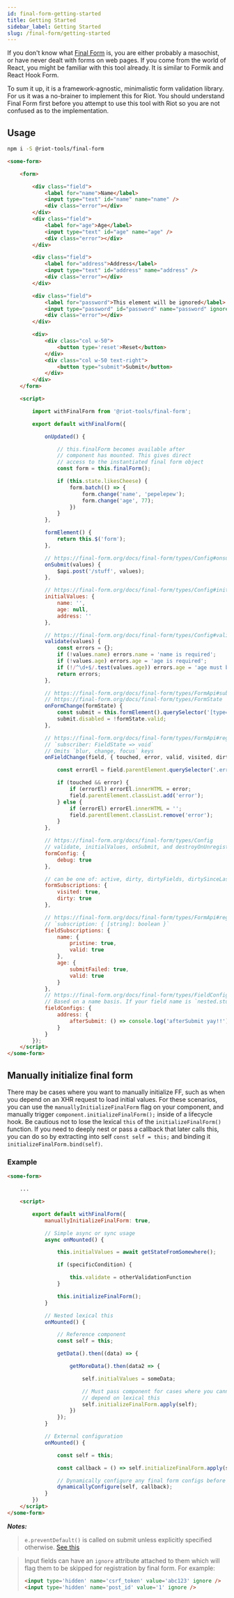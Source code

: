```yaml
---
id: final-form-getting-started
title: Getting Started
sidebar_label: Getting Started
slug: /final-form/getting-started
---
```


If you don't know what [Final Form](https://final-form.org/) is, you are either probably a masochist, or have never dealt with forms on web pages. If you come from the world of React, you might be familiar with this tool already. It is similar to Formik and React Hook Form.

To sum it up, it is a framework-agnostic, minimalistic form validation library. For us it was a no-brainer to implement this for Riot. You should understand Final Form first before you attempt to use this tool with Riot so you are not confused as to the implementation.

## Usage

```sh
npm i -S @riot-tools/final-form
```

```html
<some-form>

    <form>

        <div class="field">
            <label for="name">Name</label>
            <input type="text" id="name" name="name" />
            <div class="error"></div>
        </div>
        <div class="field">
            <label for="age">Age</label>
            <input type="text" id="age" name="age" />
            <div class="error"></div>
        </div>

        <div class="field">
            <label for="address">Address</label>
            <input type="text" id="address" name="address" />
            <div class="error"></div>
        </div>

        <div class="field">
            <label for="password">This element will be ignored</label>
            <input type="password" id="password" name="password" ignore />
            <div class="error"></div>
        </div>

        <div>
            <div class="col w-50">
                <button type='reset'>Reset</button>
            </div>
            <div class="col w-50 text-right">
                <button type="submit">Submit</button>
            </div>
        </div>
    </form>

    <script>

        import withFinalForm from '@riot-tools/final-form';

        export default withFinalForm({

            onUpdated() {

                // this.finalForm becomes available after
                // component has mounted. This gives direct
                // access to the instantiated final form object
                const form = this.finalForm();

                if (this.state.likesCheese) {
                    form.batch(() => {
                        form.change('name', 'pepelepew');
                        form.change('age', 77);
                    })
                }
            },

            formElement() {
                return this.$('form');
            },

            // https://final-form.org/docs/final-form/types/Config#onsubmit
            onSubmit(values) {
                $api.post('/stuff', values);
            },

            // https://final-form.org/docs/final-form/types/Config#initialvalues
            initialValues: {
                name: '',
                age: null,
                address: ''
            },

            // https://final-form.org/docs/final-form/types/Config#validate
            validate(values) {
                const errors = {};
                if (!values.name) errors.name = 'name is required';
                if (!values.age) errors.age = 'age is required';
                if (!/^\d+$/.test(values.age)) errors.age = 'age must be a number';
                return errors;
            },

            // https://final-form.org/docs/final-form/types/FormApi#subscribe
            // https://final-form.org/docs/final-form/types/FormState
            onFormChange(formState) {
                const submit = this.formElement().querySelector('[type=submit]');
                submit.disabled = !formState.valid;
            },

            // https://final-form.org/docs/final-form/types/FormApi#registerfield
            // `subscriber: FieldState => void`
            // Omits `blur, change, focus` keys
            onFieldChange(field, { touched, error, valid, visited, dirty }) {

                const errorEl = field.parentElement.querySelector('.error');

                if (touched && error) {
                    if (errorEl) errorEl.innerHTML = error;
                    field.parentElement.classList.add('error');
                } else {
                    if (errorEl) errorEl.innerHTML = '';
                    field.parentElement.classList.remove('error');
                }
            },

            // https://final-form.org/docs/final-form/types/Config
            // validate, initialValues, onSubmit, and destroyOnUnregister cannot be overwritten. `destroyOnUnregister` is always true.
            formConfig: {
                debug: true
            },

            // can be one of: active, dirty, dirtyFields, dirtySinceLastSubmit, error, errors, hasSubmitErrors, hasValidationErrors, initialValues, invalid, modified, pristine, submitting, submitError, submitErrors, submitFailed, submitSucceeded, touched, valid, validating, values, visited
            formSubscriptions: {
                visited: true,
                dirty: true
            },

            // https://final-form.org/docs/final-form/types/FormApi#registerfield
            // `subscription: { [string]: boolean }`
            fieldSubscriptions: {
                name: {
                    pristine: true,
                    valid: true
                },
                age: {
                    submitFailed: true,
                    valid: true
                }
            },
            // https://final-form.org/docs/final-form/types/FieldConfig
            // Based on a name basis. If your field name is `nested.stuff[0]`, then your config is `{ 'nested.stuff[0]': { ... } }`
            fieldConfigs: {
                address: {
                    afterSubmit: () => console.log('afterSubmit yay!!')
                }
            }
        });
    </script>
</some-form>
```

## Manually initialize final form

There may be cases where you want to manually initialize FF, such as when you depend on an XHR request to load initial values. For these scenarios, you can use the `manuallyInitializeFinalForm` flag on your component, and manually trigger `component.initializeFinalForm();` inside of a lifecycle hook. Be cautious not to lose the lexical `this` of the `initializeFinalForm()` function. If you need to deeply nest or pass a callback that later calls this, you can do so by extracting into self `const self = this;` and binding it `initializeFinalForm.bind(self)`.

### Example

```html
<some-form>

    ...

    <script>

        export default withFinalForm({
            manuallyInitializeFinalForm: true,

            // Simple async or sync usage
            async onMounted() {

                this.initialValues = await getStateFromSomewhere();

                if (specificCondition) {

                    this.validate = otherValidationFunction
                }

                this.initializeFinalForm();
            }

            // Nested lexical this
            onMounted() {

                // Reference component
                const self = this;

                getData().then((data) => {

                    getMoreData().then(data2 => {

                        self.initialValues = someData;

                        // Must pass component for cases where you cannot
                        // depend on lexical this
                        self.initializeFinalForm.apply(self);
                    })
                });
            }

            // External configuration
            onMounted() {

                const self = this;

                const callback = () => self.initializeFinalForm.apply(self);

                // Dynamically configure any final form configs before applyings
                dynamicallyConfigure(self, callback);
            }
        })
    </script>
</some-form>
```

***Notes:***

> `e.preventDefault()` is called on submit unless explicitly specified otherwise. [See this](#enableDefaultBehaviorOption)

> Input fields can have an `ignore` attribute attached to them which will flag them to be skipped for registration by final form. For example:
> ```html
> <input type='hidden' name='csrf_token' value='abc123' ignore />
> <input type='hidden' name='post_id' value='1' ignore />
> ```

